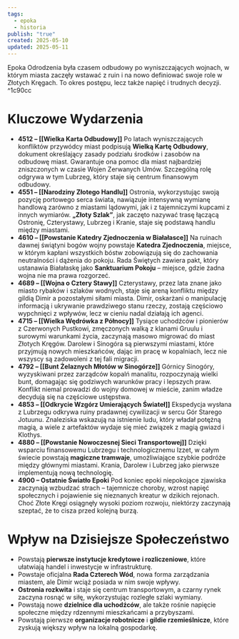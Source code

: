 ```yaml
---
tags:
  - epoka
  - historia
publish: "true"
created: 2025-05-10
updated: 2025-05-11
---
```

Epoka Odrodzenia była czasem odbudowy po wyniszczających wojnach, w którym miasta zaczęły wstawać z ruin i na nowo definiować swoje role w Złotych Kręgach. To okres postępu, lecz także napięć i trudnych decyzji. ^1c90cc
# **Kluczowe Wydarzenia**
- **4512 – [[Wielka Karta Odbudowy]]**
	Po latach wyniszczających konfliktów przywódcy miast podpisują **Wielką Kartę Odbudowy**, dokument określający zasady podziału środków i zasobów na odbudowę miast. Gwarantuje ona pomoc dla miast najbardziej zniszczonych w czasie Wojen Zerwanych Umów. Szczególną rolę odgrywa w tym Lubrzeg, który staje się centrum finansowym odbudowy.
- **4551 – [[Narodziny Złotego Handlu]]**
	Ostronia, wykorzystując swoją pozycję portowego serca świata, nawiązuje intensywną wymianę handlową zarówno z miastami lądowymi, jak i z tajemniczymi kupcami z innych wymiarów. **„Złoty Szlak”**, jak zaczęto nazywać trasę łączącą Ostronię, Czterystawy, Lubrzeg i Kranie, staje się podstawą handlu między miastami.
- **4610 – [[Powstanie Katedry Zjednoczenia w Białałasce]]**
	Na ruinach dawnej świątyni bogów wojny powstaje **Katedra Zjednoczenia**, miejsce, w którym kapłani wszystkich bóstw zobowiązują się do zachowania neutralności i dążenia do pokoju. Rada Świętych zawiera pakt, który ustanawia Białałaskę jako **Sanktuarium Pokoju** – miejsce, gdzie żadna wojna nie ma prawa rozgorzeć.
- **4689 – [[Wojna o Cztery Stawy]]**
	Czterystawy, przez lata znane jako miasto rybaków i szlaków wodnych, staje się areną konfliktu między gildią Dimir a pozostałymi siłami miasta. Dimir, oskarżani o manipulację informacją i ukrywanie prawdziwego stanu rzeczy, zostają częściowo wypchnięci z wpływów, lecz w cieniu nadal działają ich agenci.
- **4715 – [[Wielka Wędrówka z Północy]]**
	Tysiące uchodźców i pionierów z Czerwonych Pustkowi, zmęczonych walką z klanami Gruulu i surowymi warunkami życia, zaczynają masowo migrować do miast Złotych Kręgów. Darolew i Sinogóra są pierwszymi miastami, które przyjmują nowych mieszkańców, dając im pracę w kopalniach, lecz nie wszyscy są zadowoleni z tej fali migracji.
- **4792 – [[Bunt Żelaznych Młotów w Sinogórze]]**
	Górnicy Sinogóry, wyzyskiwani przez zarządców kopalń manalitu, rozpoczynają wielki bunt, domagając się godziwych warunków pracy i lepszych praw. Konflikt niemal prowadzi do wojny domowej w mieście, zanim władze decydują się na częściowe ustępstwa.
- **4853 – [[Odkrycie Wzgórz Umierających Świateł]]**
	Ekspedycja wysłana z Lubrzegu odkrywa ruiny pradawnej cywilizacji w sercu Gór Starego Jotuunu. Znaleziska wskazują na istnienie ludu, który władał potężną magią, a wiele z artefaktów wydaje się mieć związek z magią gwiazd i Klothys.
- **4880 – [[Powstanie Nowoczesnej Sieci Transportowej]]**
	Dzięki wsparciu finansowemu Lubrzegu i technologicznemu Izzet, w całym świecie powstają **magiczne tramwaje**, umożliwiające szybkie podróże między głównymi miastami. Krania, Darolew i Lubrzeg jako pierwsze implementują nową technologię.
- **4900 – Ostatnie Światło Epoki**
	Pod koniec epoki niepokojące zjawiska zaczynają wzbudzać strach – tajemnicze choroby, wzrost napięć społecznych i pojawienie się nieznanych kreatur w dzikich rejonach. Choć Złote Kręgi osiągnęły wysoki poziom rozwoju, niektórzy zaczynają szeptać, że to cisza przed kolejną burzą.
# **Wpływ na Dzisiejsze Społeczeństwo**
- Powstają **pierwsze instytucje kredytowe i rozliczeniowe**, które ułatwiają handel i inwestycje w infrastrukturę.
- Powstaje oficjalna **Rada Czterech Wód**, nowa forma zarządzania miastem, ale Dimir wciąż posiada w nim swoje wpływy.
- **Ostronia rozkwita** i staje się centrum transportowym, a czarny rynek zaczyna rosnąć w siłę, wykorzystując rozległe szlaki wymiany.
- Powstają nowe **dzielnice dla uchodźców**, ale także rośnie napięcie społeczne między rdzennymi mieszkańcami a przybyszami.
- Powstają pierwsze **organizacje robotnicze** i **gildie rzemieślnicze**, które zyskują większy wpływ na lokalną gospodarkę.